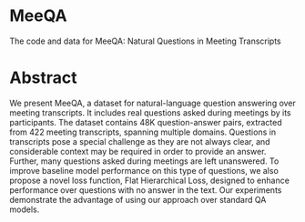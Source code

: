 # MeeQA
The code and data for MeeQA: Natural Questions in Meeting Transcripts

# Abstract
We present MeeQA, a dataset for natural-language question answering over meeting transcripts. It includes real questions asked during meetings by its participants. The dataset contains 48K question-answer pairs, extracted from 422 meeting transcripts, spanning multiple domains. Questions in transcripts pose a special challenge as they are not always clear, and considerable context may be required in order to provide an answer. Further, many questions asked during meetings are left unanswered. To improve baseline model performance on this type of questions, we also propose a novel loss function, Flat Hierarchical Loss, designed to enhance performance over questions with no answer in the text. Our experiments demonstrate the advantage of using our approach over standard QA models.
